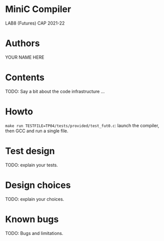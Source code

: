 # MiniC Compiler 
LAB8 (Futures) CAP 2021-22

# Authors

YOUR NAME HERE

# Contents

TODO: Say a bit about the code infrastructure ...

# Howto

`make run TESTFILE=TP04/tests/provided/test_fut0.c`: launch the compiler, then GCC and run a single file.

# Test design 

TODO: explain your tests.

# Design choices

TODO: explain your choices.

# Known bugs

TODO: Bugs and limitations.


